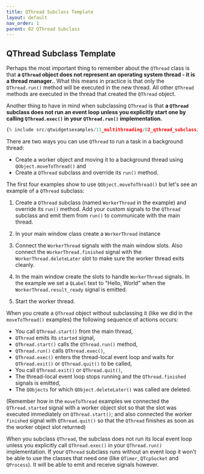 ```yaml
---
title: QThread Subclass Template
layout: default
nav_order: 1
parent: 02 QThread Subclass
---
```


## QThread Subclass Template

Perhaps the most important thing to remember about the `QThread` class is that **a `QThread` object does not represent an operating system thread - it is a thread manager.**. What this means in practice is that only the `QThread.run()` method will be executed in the new thread. All other `QThread` methods are executed in the thread that created the `QThread` object.

Another thing to have in mind when subclassing `QThread` is that **a `QThread` subclass does not run an event loop unless you explicitly start one by calling `QThread.exec()` in your `QThread.run()` implementation.**

```python
{% include src/qtwidgetsexamples/11_multithreading/02_qthread_subclass/01_qthreadsubclass_template.py %}
```

There are two ways you can use `QThread` to run a task in a background thread:

- Create a worker object and moving it to a background thread using `QObject.moveToThread()` and
- Create a `QThread` subclass and override its `run()` method.

The first four examples show to use `QObject.moveToThread()` but let's see an example of a `QThread` subclass:

1. Create a `QThread` subclass (named `WorkerThread` in the example) and override its `run()` method. Add your custom signals to the `QThread` subclass and emit them from `run()` to communicate with the main thread.

2. In your main window class create a `WorkerThread` instance

3. Connect the `WorkerThread` signals with the main window slots. Also connect the `WorkerThread.finished` signal with the `WorkerThread.deleteLater` slot to make sure the worker thread exits cleanly.

4. In the main window create the slots to handle `WorkerThread` signals. In the example we set a `QLabel` text to "Hello, World" when the `WorkerThread.result_ready` signal is emitted.

5. Start the worker thread.

When you create a `QThread` object without subclassing it (like we did in the `moveToThread()` examples) the following sequence of actions occurs:

- You call `QThread.start()` from the main thread,
- `QThread` emits its `started` signal,
- `QThread.start()` calls the `QThread.run()` method,
- `QThread.run()` calls `QThread.exec()`,
- `QThread.exec()` enters the thread-local event loop and waits for `QThread.exit()` or `QThread.quit()` to be called,
- You call `QThread.exit()` or `QThread.quit()`,
- The thread-local event loop stops running and the `QThread.finished` signals is emitted,
- The `QObjects` for which `QObject.deleteLater()` was called are deleted.

(Remember how in the `moveToThread` examples we connected the `QThread.started` signal with a worker object slot so that the slot was executed immediately on `QThread.start()`; and also connected the worker `finished` signal with `QThread.quit()` so that the `QThread` finishes as soon as the worker object slot returned)

When you subclass `QThread`, the subclass does not run its local event loop unless you explicitly call `QThread.exec()` in your `QThread.run()` implementation. If your `QThread` subclass runs without an event loop it won't be able to use the classes that need one (like `QTimer`, `QTcpSocket` and `QProcess`). It will be able to emit and receive signals however.